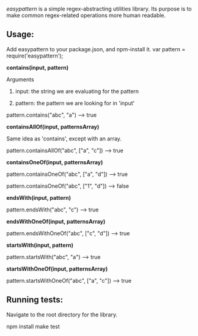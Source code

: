 *easypattern* is a simple regex-abstracting utilities library. Its purpose is to make
common regex-related operations more human readable.

Usage:
--------------
Add easypattern to your package.json, and npm-install it.
var pattern = require('easypattern');

**contains(input, pattern)**

Arguments

1. input: the string we are evaluating for the pattern

2. pattern: the pattern we are looking for in 'input'

pattern.contains("abc", "a") --> true


**containsAllOf(input, patternsArray)**

Same idea as 'contains', except with an array.

pattern.containsAllOf("abc", ["a", "c"]) --> true


**containsOneOf(input, patternsArray)**

  pattern.containsOneOf("abc", ["a", "d"]) --> true

  pattern.containsOneOf("abc", ["1", "d"]) --> false


**endsWith(input, pattern)**

  pattern.endsWith("abc", "c") --> true


**endsWithOneOf(input, patternsArray)**

  pattern.endsWithOneOf("abc", ["c", "d"]) --> true


**startsWith(input, pattern)**

  pattern.startsWith("abc", "a") --> true


**startsWithOneOf(input, patternsArray)**

  pattern.startsWithOneOf("abc", ["a", "c"]) --> true


Running tests:
--------------
Navigate to the root directory for the library.

npm install
make test

